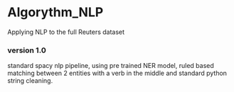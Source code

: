 # Algorythm_NLP
Applying NLP to the full Reuters dataset


### version 1.0

standard spacy nlp pipeline, using pre trained NER model, ruled based matching between 2 entities with a verb in the middle and standard python string cleaning.